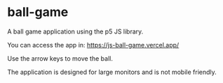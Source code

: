 # ball-game

A ball game application using the p5 JS library.

You can access the app in:
https://js-ball-game.vercel.app/

Use the arrow keys to move the ball.

The application is designed for large monitors and is not mobile friendly.
